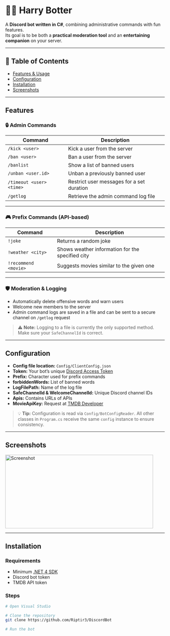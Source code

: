 # 🧙‍♂️ Harry Botter

A **Discord bot written in C#**, combining administrative commands with fun features.  
Its goal is to be both a **practical moderation tool** and an **entertaining companion** on your server.  

---

## 📖 Table of Contents
- [Features & Usage](#features)
- [Configuration](#configuration)
- [Installation](#installation)
- [Screenshots](#screenshots)

---

## Features

### 🔒 Admin Commands

| Command | Description |
|---------|-------------|
| `/kick <user>` | Kick a user from the server |
| `/ban <user>` | Ban a user from the server |
| `/banlist` | Show a list of banned users |
| `/unban <user.id>` | Unban a previously banned user |
| `/timeout <user> <time>` | Restrict user messages for a set duration |
| `/getlog` | Retrieve the admin command log file |

---

### 🎮 Prefix Commands (API-based)

| Command | Description |
|---------|-------------|
| `!joke` | Returns a random joke |
| `!weather <city>` | Shows weather information for the specified city |
| `!recommend <movie>` | Suggests movies similar to the given one |

---

### 🛡️ Moderation & Logging

- Automatically delete offensive words and warn users  
- Welcome new members to the server  
- Admin command logs are saved in a file and can be sent to a secure channel on `/getlog` request  

> ⚠️ **Note:** Logging to a file is currently the only supported method. Make sure your `SafeChannelId` is correct.

---

## Configuration

- **Config file location:** `Config/ClientConfig.json`  
- **Token:** Your bot’s unique [Discord Access Token](https://discord.com/developers)  
- **Prefix:** Character used for prefix commands  
- **forbiddenWords:** List of banned words  
- **LogFilePath:** Name of the log file  
- **SafeChannelId & WelcomeChannelId:** Unique Discord channel IDs  
- **Apis:** Contains URLs of APIs  
- **MovieApiKey:** Request at [TMDB Developer](https://developer.themoviedb.org/docs/getting-started)  

> 💡 **Tip:** Configuration is read via `Config/BotConfigReader`. All other classes in `Program.cs` receive the same `config` instance to ensure consistency.

---

## Screenshots

<img width="467" height="232" alt="Screenshot" src="https://github.com/user-attachments/assets/1e23a3ca-ae8c-49a4-b2ff-5768f8dc3147" />

---

## Installation

### Requirements

- Minimum [.NET 4 SDK](https://dotnet.microsoft.com/)  
- Discord bot token  
- TMDB API token  

### Steps

```bash
# Open Visual Studio

# Clone the repository
git clone https://github.com/Riptir3/DiscordBot

# Run the bot
